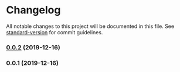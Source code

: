 # Changelog

All notable changes to this project will be documented in this file. See [standard-version](https://github.com/conventional-changelog/standard-version) for commit guidelines.

### [0.0.2](http://phabricator.smarcom.com///compare/v0.0.1...v0.0.2) (2019-12-16)

### 0.0.1 (2019-12-16)
